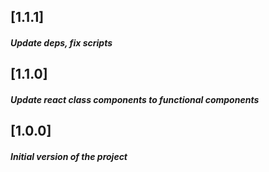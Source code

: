 ## [1.1.1]

##### Update deps, fix scripts

## [1.1.0]

##### Update react class components to functional components

## [1.0.0]

##### Initial version of the project
